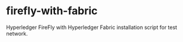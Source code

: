 # firefly-with-fabric
Hyperledger FireFly with Hyperledger Fabric installation script for test network.
